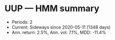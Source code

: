 # UUP — HMM summary

- Periods: 2
- Current: Sideways since 2020-05-11 (1348 days)
- Ann. return: 2.5%, Ann. vol: 7.1%, MDD: -11.4%
